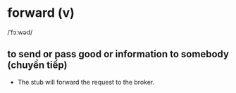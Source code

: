 # forward (v)

/ˈfɔːwəd/

## to send or pass good or information to somebody (chuyển tiếp)

- The stub will forward the request to the broker.